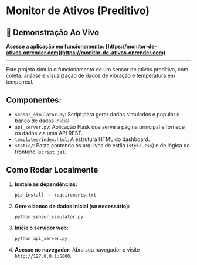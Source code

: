 # Monitor de Ativos (Preditivo)

## 🚀 Demonstração Ao Vivo

**Acesse a aplicação em funcionamento:** **[https://monitor-de-ativos.onrender.com](https://monitor-de-ativos.onrender.com)**

---

Este projeto simula o funcionamento de um sensor de ativos preditivo, com coleta, análise e visualização de dados de vibração e temperatura em tempo real.

## Componentes:
- `sensor_simulator.py`: Script para gerar dados simulados e popular o banco de dados inicial.
- `api_server.py`: Aplicação Flask que serve a página principal e fornece os dados via uma API REST.
- `templates/index.html`: A estrutura HTML do dashboard.
- `static/`: Pasta contendo os arquivos de estilo (`style.css`) e de lógica do frontend (`script.js`).

## Como Rodar Localmente

1.  **Instale as dependências:**
    ```bash
    pip install -r requirements.txt
    ```

2.  **Gere o banco de dados inicial (se necessário):**
    ```bash
    python sensor_simulator.py
    ```

3.  **Inicie o servidor web:**
    ```bash
    python api_server.py
    ```

4.  **Acesse no navegador:** Abra seu navegador e visite `http://127.0.0.1:5000`.
